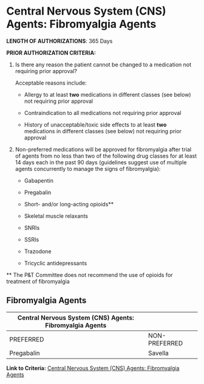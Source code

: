 # Central Nervous System (CNS) Agents: Fibromyalgia Agents

**LENGTH OF AUTHORIZATIONS**: 365 Days

**PRIOR AUTHORIZATION CRITERIA:**

1. Is there any reason the patient cannot be changed to a medication not requiring prior approval?

    Acceptable reasons include:

    - Allergy to at least **two** medications in different classes (see below) not requiring prior approval

    - Contraindication to all medications not requiring prior approval

    - History of unacceptable/toxic side effects to at least **two** medications in different classes (see below) not requiring prior approval

2. Non-preferred medications will be approved for fibromyalgia after trial of agents from no less than two of the following drug classes for at least 14 days each in the past 90 days (guidelines suggest use of multiple agents concurrently to manage the signs of fibromyalgia):

    - Gabapentin

    - Pregabalin

    - Short- and/or long-acting opioids\*\*

    - Skeletal muscle relaxants

    - SNRIs

    - SSRIs

    - Trazodone

    - Tricyclic antidepressants

\*\* The P&T Committee does not recommend the use of opioids for treatment of fibromyalgia

## Fibromyalgia Agents

| Central Nervous System (CNS) Agents: Fibromyalgia Agents      |                    |
|---------------------------------------------------------------|--------------------|
| PREFERRED                                                     | NON-PREFERRED      |
| Pregabalin                                                    | Savella            |

**Link to Criteria:** [Central Nervous System (CNS) Agents: Fibromyalgia Agents](https://pharmacy.medicaid.ohio.gov/sites/default/files/20220415_UPDL_Criteria_FINAL.pdf#page=33)
